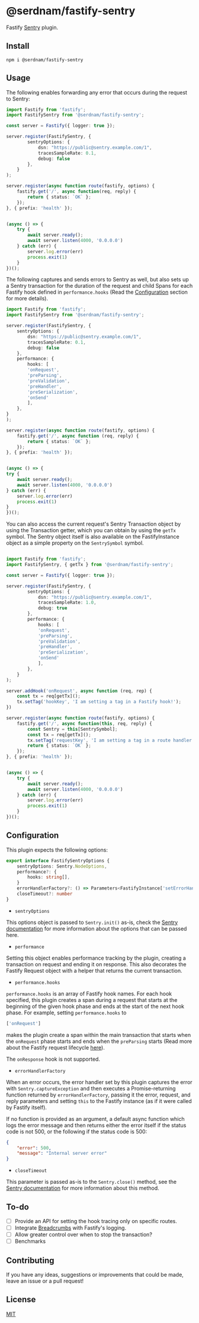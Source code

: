 # @serdnam/fastify-sentry

Fastify [Sentry](https://sentry.io) plugin.

## Install

```
npm i @serdnam/fastify-sentry
```

## Usage

The following enables forwarding any error that occurs during the request to Sentry:

```ts
import Fastify from 'fastify';
import FastifySentry from '@serdnam/fastify-sentry';

const server = Fastify({ logger: true });

server.register(FastifySentry, {
        sentryOptions: {
            dsn: "https://public@sentry.example.com/1",
            tracesSampleRate: 0.1,
            debug: false
        },
    }
);

server.register(async function route(fastify, options) {
    fastify.get('/', async function(req, reply) {
        return { status: `OK` };
    });
}, { prefix: 'health' });


(async () => {
    try {
        await server.ready();
        await server.listen(4000, '0.0.0.0')
    } catch (err) {
        server.log.error(err)
        process.exit(1)
    }
})();

```

The following captures and sends errors to Sentry as well, but also sets up a Sentry transaction for the duration of the request and child Spans for each Fastify hook defined in `performance.hooks` (Read the [Configuration](#configuration) section for more details).

```ts
import Fastify from 'fastify';
import FastifySentry from '@serdnam/fastify-sentry';

server.register(FastifySentry, {
    sentryOptions: {
        dsn: "https://public@sentry.example.com/1",
        tracesSampleRate: 0.1,
        debug: false
    },
    performance: {
        hooks: [
        'onRequest',
        'preParsing',
        'preValidation',
        'preHandler',
        'preSerialization',
        'onSend'
        ],
    },
}
);

server.register(async function route(fastify, options) {
    fastify.get('/', async function (req, reply) {
        return { status: `OK` };
    });
}, { prefix: 'health' });


(async () => {
try {
    await server.ready();
    await server.listen(4000, '0.0.0.0')
} catch (err) {
    server.log.error(err)
    process.exit(1)
}
})();
```

You can also access the current request's Sentry Transaction object by using the Transaction getter, which you can obtain by using the `getTx` symbol. The Sentry object itself is also available on the FastifyInstance object as a simple property on the `SentrySymbol` symbol.

```ts

import Fastify from 'fastify';
import FastifySentry, { getTx } from '@serdnam/fastify-sentry';

const server = Fastify({ logger: true });

server.register(FastifySentry, {
        sentryOptions: {
            dsn: "https://public@sentry.example.com/1",
            tracesSampleRate: 1.0,
            debug: true
        },
        performance: {
            hooks: [
            'onRequest',
            'preParsing',
            'preValidation',
            'preHandler',
            'preSerialization',
            'onSend'
            ],
        },
    }
);

server.addHook('onRequest', async function (req, rep) {
    const tx = req[getTx]();
    tx.setTag('hookKey', 'I am setting a tag in a Fastify hook!');
})

server.register(async function route(fastify, options) {
    fastify.get('/', async function(this, req, reply) {
        const Sentry = this[SentrySymbol];
        const tx = req[getTx]();
        tx.setTag('requestKey', 'I am setting a tag in a route handler!');
        return { status: `OK` };
    });
}, { prefix: 'health' });


(async () => {
    try {
        await server.ready();
        await server.listen(4000, '0.0.0.0')
    } catch (err) {
        server.log.error(err)
        process.exit(1)
    }
})();

```

## Configuration

This plugin expects the following options: 

```ts
export interface FastifySentryOptions {
    sentryOptions: Sentry.NodeOptions,
    performance?: {
        hooks: string[],
    }
    errorHandlerFactory?: () => Parameters<FastifyInstance['setErrorHandler']>[0]
    closeTimeout?: number
}
```

* `sentryOptions`

This options object is passed to `Sentry.init()` as-is, check the [Sentry documentation](https://docs.sentry.io/platforms/node/configuration/options/) for more information about the options that can be passed here.

* `performance`

Setting this object enables performance tracking by the plugin, creating a transaction on request and ending it on response. This also decorates the Fastify Request object with a helper that returns the current transaction.

* `performance.hooks`

`performance.hooks` is an array of Fastify hook names. For each hook specified, this plugin creates a span during a request that starts at the beginning of the given hook phase and ends at the start of the next hook phase. For example, setting `performance.hooks` to 

```ts
['onRequest']
```

makes the plugin create a span within the main transaction that starts when the `onRequest` phase starts and ends when the `preParsing` starts (Read more about the Fastify request lifecycle [here](https://www.fastify.io/docs/latest/Reference/Lifecycle/)).

The `onResponse` hook is not supported.


* `errorHandlerFactory`

When an error occurs, the error handler set by this plugin captures the error with `Sentry.captureException` and then executes a Promise-returning function returned by `errorHandlerFactory`, passing it the error, request, and reply parameters and setting `this` to the Fastify instance (as if it were called by Fastify itself).

If no function is provided as an argument, a default async function which logs the error message and then returns either the error itself if the status code is not 500, or the following if the status code is 500:

```json
{
    "error": 500,
    "message": "Internal server error"
}
```

* `closeTimeout`

This parameter is passed as-is to the `Sentry.close()` method, see the [Sentry documentation](https://docs.sentry.io/platforms/node/configuration/draining/) for more information about this method.


## To-do

- [ ] Provide an API for setting the hook tracing only on specific routes.
- [ ] Integrate [Breadcrumbs](https://docs.sentry.io/platforms/javascript/enriching-events/breadcrumbs/) with Fastify's logging.
- [ ] Allow greater control over when to stop the transaction?
- [ ] Benchmarks

## Contributing

If you have any ideas, suggestions or improvements that could be made, leave an issue or a pull request!

## License

[MIT](./LICENSE)